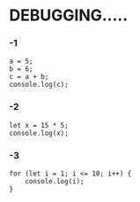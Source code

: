 # DEBUGGING.....

### -1
```
a = 5;
b = 6;
c = a + b;
console.log(c);
```

### -2
```
let x = 15 * 5;
console.log(x);
```

### -3
```
for (let i = 1; i <= 10; i++) {
    console.log(i);   
}
```